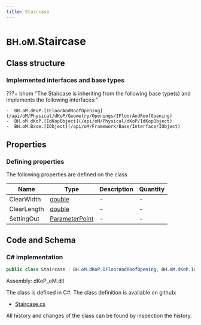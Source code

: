 ```yaml
---
title: Staircase
---
```


# <small>BH.oM.</small>**Staircase**



## Class structure

### Implemented interfaces and base types

???+ bhom "The Staircase is inheriting from the following base type(s) and implements the following interfaces:"

    -  BH.oM.dKoP.[IFloorAndRoofOpening](/api/oM/Physical/dKoP/Geometry/Openings/IFloorAndRoofOpening)
    -  BH.oM.dKoP.[IdKopObject](/api/oM/Physical/dKoP/IdKopObject)
    -  BH.oM.Base.[IObject](/api/oM/Framework/Base/Interface/IObject)


## Properties



### Defining properties

The following properties are defined on the class

| Name             | Type             | Description      | Quantity         |
|------------------|------------------|------------------|------------------|
| ClearWidth | [double](https://learn.microsoft.com/en-us/dotnet/api/System.Double?view=netstandard-2.0) | - | - |
| ClearLength | [double](https://learn.microsoft.com/en-us/dotnet/api/System.Double?view=netstandard-2.0) | - | - |
| SettingOut | [ParameterPoint](/api/oM/Physical/dKoP/Geometry/ParameterPoint) | - | - |


## Code and Schema

### C# implementation

``` C# title="C#"
public class Staircase : BH.oM.dKoP.IFloorAndRoofOpening, BH.oM.dKoP.IdKopObject, BH.oM.Base.IObject
```

Assembly: dKoP_oM.dll

The class is defined in C#. The class definition is available on github:

- [Staircase.cs](https://github.com/BHoM/dKoP_Toolkit/blob/develop/dKoP_oM/Geometry\Openings\Staircase.cs)

All history and changes of the class can be found by inspection the history.
